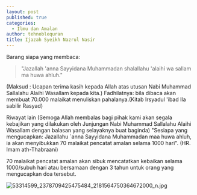 ```yaml
---
layout: post
published: true
categories:
  - Ilmu dan Amalan
author: tehnoblequran
title: Ijazah Syeikh Nazrul Nasir
---
```

Barang siapa yang membaca: 
> "Jazallah 'anna Sayyidana Muhammadan shalallahu 'alaihi wa sallam ma huwa ahluh."

(Maksud : Ucapan terima kasih kepada Allah atas utusan Nabi Muhammad Sallalahu Alaihi Wasallam kepada kita.) Fadhilatnya: bila dibaca akan membuat 70.000 malaikat menuliskan pahalanya.(Kitab Irsyadul 'ibad Ila sabilir Rasyad) 

Riwayat lain (Semoga Allah membalas bagi pihak kami akan segala kebajikan yang dilakukan oleh Junjungan Nabi Muhammad Sallalahu Alaihi Wasallam dengan balasan yang selayaknya buat baginda) "Sesiapa yang mengucapkan: Jazallahu `anna Sayyidana Muhammadan maa huwa ahluh, ia akan menyibukkan 70 malaikat pencatat amalan selama 1000 hari". (HR. Imam ath-Thabraani) 

70 malaikat pencatat amalan akan sibuk mencatatkan kebaikan selama 1000/subuh hari atau bersamaan dengan 3 tahun untuk orang yang mengucapkan doa tersebut. 

![53314599_2378709425475484_2181564750364672000_n.jpg]({{site.baseurl}}/images/53314599_2378709425475484_2181564750364672000_n.jpg)
